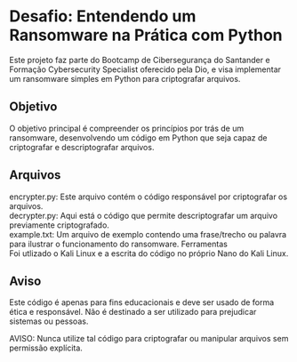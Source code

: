 <h1>Desafio: Entendendo um Ransomware na Prática com Python</h1>
Este projeto faz parte do Bootcamp de Cibersegurança do Santander e Formação Cybersecurity Specialist oferecido pela Dio, e visa implementar um ransomware simples em Python para criptografar arquivos.

<h2>Objetivo</h2>
O objetivo principal é compreender os princípios por trás de um ransomware, desenvolvendo um código em Python que seja capaz de criptografar e descriptografar arquivos.

<h2>Arquivos</h2>
encrypter.py: Este arquivo contém o código responsável por criptografar os arquivos.</br>
decrypter.py: Aqui está o código que permite descriptografar um arquivo previamente criptografado.</br>
example.txt: Um arquivo de exemplo contendo uma frase/trecho ou palavra para ilustrar o funcionamento do ransomware.
Ferramentas</br>
Foi utlizado o Kali Linux e a escrita do código no próprio Nano do Kali Linux.

<h2>Aviso</h2>
Este código é apenas para fins educacionais e deve ser usado de forma ética e responsável. Não é destinado a ser utilizado para prejudicar sistemas ou pessoas.

AVISO: Nunca utilize tal código para criptografar ou manipular arquivos sem permissão explícita.

